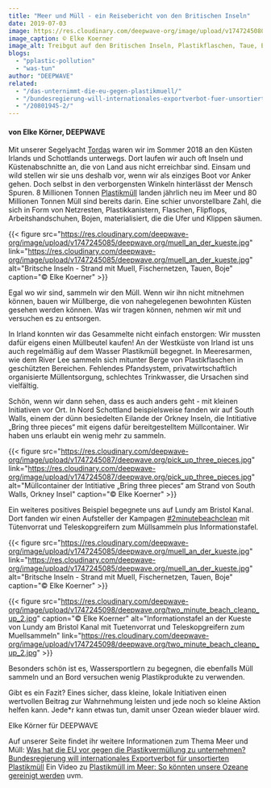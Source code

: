 ```yaml
---
title: "Meer und Müll - ein Reisebericht von den Britischen Inseln"
date: 2019-07-03
image: https://res.cloudinary.com/deepwave-org/image/upload/v1747245080/deepwave.org/strandmuell.jpg
image_caption: © Elke Koerner
image_alt: Treibgut auf den Britischen Inseln, Plastikflaschen, Taue, Europlaletten
blogs: 
  - "pplastic-pollution"
  - "was-tun"
author: "DEEPWAVE"
related: 
  - "/das-unternimmt-die-eu-gegen-plastikmuell/"
  - "/bundesregierung-will-internationales-exportverbot-fuer-unsortierten-plastikmuell/"
  - "/20801945-2/"
---
```


#### von Elke Körner, DEEPWAVE

Mit unserer Segelyacht [Tordas](https://www.tordas.de) waren wir im Sommer 2018 an den Küsten Irlands und Schottlands unterwegs. Dort laufen wir auch oft Inseln und Küstenabschnitte an, die von Land aus nicht erreichbar sind. Einsam und wild stellen wir sie uns deshalb vor, wenn wir als einziges Boot vor Anker gehen. Doch selbst in den verborgensten Winkeln hinterlässt der Mensch Spuren. 8 Millionen Tonnen [Plastikmüll](https://www.deepwave.org/bluestraw-kampagne/plastic-pollution-blog/) landen jährlich neu im Meer und 80 Millionen Tonnen Müll sind bereits darin. Eine schier unvorstellbare Zahl, die sich in Form von Netzresten, Plastikkanistern, Flaschen, Flipflops, Arbeitshandschuhen, Bojen, materialisiert, die die Ufer und Klippen säumen.

{{< figure src="https://res.cloudinary.com/deepwave-org/image/upload/v1747245085/deepwave.org/muell_an_der_kueste.jpg" link="https://res.cloudinary.com/deepwave-org/image/upload/v1747245085/deepwave.org/muell_an_der_kueste.jpg" alt="Britsche Inseln - Strand mit Muell, Fischernetzen, Tauen, Boje" caption="© Elke Koerner" >}}

Egal wo wir sind, sammeln wir den Müll. Wenn wir ihn nicht mitnehmen können, bauen wir Müllberge, die von nahegelegenen bewohnten Küsten gesehen werden können. Was wir tragen können, nehmen wir mit und versuchen es zu entsorgen.

In Irland konnten wir das Gesammelte nicht einfach enstorgen: Wir mussten dafür eigens einen Müllbeutel kaufen! An der Westküste von Irland ist uns auch regelmäßig auf dem Wasser Plastikmüll begegnet. In Meeresarmen, wie dem River Lee sammeln sich mitunter Berge von Plastikflaschen in geschützten Bereichen. Fehlendes Pfandsystem, privatwirtschaftlich organisierte Müllentsorgung, schlechtes Trinkwasser, die Ursachen sind vielfältig.

Schön, wenn wir dann sehen, dass es auch anders geht - mit kleinen Initiativen vor Ort. In Nord Schottland beispielsweise fanden wir auf South Walls, einem der dünn besiedelten Eilande der Orkney Inseln, die Intitiative „Bring three pieces“ mit eigens dafür bereitgestelltem Müllcontainer. Wir haben uns erlaubt ein wenig mehr zu sammeln.

{{< figure src="https://res.cloudinary.com/deepwave-org/image/upload/v1747245087/deepwave.org/pick_up_three_pieces.jpg" link="https://res.cloudinary.com/deepwave-org/image/upload/v1747245087/deepwave.org/pick_up_three_pieces.jpg" alt="Müllcontainer der Intitiative „Bring three pieces“ am Strand von South Walls, Orkney Insel" caption="© Elke Koerner" >}}

Ein weiteres positives Beispiel begegnete uns auf Lundy am Bristol Kanal. Dort fanden wir einen Aufsteller der Kampagen [#2minutebeachclean](https://beachclean.net/) mit Tütenvorrat und Teleskopgreifern zum Müllsammeln plus Informationstafel.

{{< figure src="https://res.cloudinary.com/deepwave-org/image/upload/v1747245085/deepwave.org/muell_an_der_kueste.jpg" link="https://res.cloudinary.com/deepwave-org/image/upload/v1747245085/deepwave.org/muell_an_der_kueste.jpg" alt="Britsche Inseln - Strand mit Muell, Fischernetzen, Tauen, Boje" caption="© Elke Koerner" >}}

{{< figure src="https://res.cloudinary.com/deepwave-org/image/upload/v1747245098/deepwave.org/two_minute_beach_cleanp_up_2.jpg" caption="© Elke Koerner" alt="Informationstafel an der Kueste von Lundy am Bristol Kanal mit Tuetenvorrat und Teleskopgreifern zum Muellsammeln" link="https://res.cloudinary.com/deepwave-org/image/upload/v1747245098/deepwave.org/two_minute_beach_cleanp_up_2.jpg" >}}

Besonders schön ist es, Wassersportlern zu begegnen, die ebenfalls Müll sammeln und an Bord versuchen wenig Plastikprodukte zu verwenden.

Gibt es ein Fazit? Eines sicher, dass kleine, lokale Initiativen einen wertvollen Beitrag zur Wahrnehmung leisten und jede noch so kleine Aktion helfen kann. Jede\*r kann etwas tun, damit unser Ozean wieder blauer wird.

Elke Körner für DEEPWAVE

Auf unserer Seite findet ihr weitere Informationen zum Thema Meer und Müll: [Was hat die EU vor gegen die Plastikvermüllung zu unternehmen?](https://www.deepwave.org/das-unternimmt-die-eu-gegen-plastikmuell/) [Bundesregierung will internationales Exportverbot für unsortierten Plastikmüll](https://www.deepwave.org/bundesregierung-will-internationales-exportverbot-fuer-unsortierten-plastikmuell/) Ein Video zu [Plastikmüll im Meer: So könnten unsere Ozeane gereinigt werden](https://www.deepwave.org/20801945-2/) uvm.
